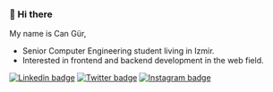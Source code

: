 ### 👋 Hi there
My name is Can Gür, 
- Senior Computer Engineering student living in Izmir. 
- Interested in frontend and backend development in the web field.

[![Linkedin badge](https://img.shields.io/badge/cangur-0654a7?style=for-the-badge&logo=linkedin&logoColor=white)](https://www.linkedin.com/in/cangur/)
[![Twitter badge](https://img.shields.io/badge/CodeEmAll-228dff?style=for-the-badge&logo=twitter&logoColor=white)](https://www.twitter.com/CodeEmAll/)
[![Instagram badge](https://img.shields.io/badge/cvngur-cd366b?style=for-the-badge&logo=instagram&logoColor=white)](https://www.instagram.com/cvngur/)
<!--
## 🧠 Know / Using

<img src="https://www.vectorlogo.zone/logos/python/python-icon.svg" height=36 title="Python"/> <img src="https://raw.githubusercontent.com/github/explore/master/topics/javascript/javascript.png" height=36 title="Javascript"/> <img src="https://www.vectorlogo.zone/logos/vuejs/vuejs-icon.svg" height=36 title="Vue" /> <img src="https://www.vectorlogo.zone/logos/java/java-icon.svg" height=36 title="Java"/><img src="https://www.vectorlogo.zone/logos/springio/springio-icon.svg" height=36 title="Spring"/> <img src="https://www.vectorlogo.zone/logos/couchbase/couchbase-icon.svg" height=36  title="Couchbase"> <img src="https://www.vectorlogo.zone/logos/mysql/mysql-icon.svg" height=36 title="MySQL"> <img src="https://www.vectorlogo.zone/logos/visualstudio_code/visualstudio_code-icon.svg" height=36  title="Visual Studio Code"> <img src="https://www.vectorlogo.zone/logos/linux/linux-icon.svg" height=36  title="Linux"> <img src="https://www.vectorlogo.zone/logos/git-scm/git-scm-icon.svg" height=36  title="Git"> <img src="https://www.vectorlogo.zone/logos/github/github-icon.svg" height=36 title="Github">

## 📖 Learning

<img src="https://www.vectorlogo.zone/logos/golang/golang-official.svg" height=36 title="Golang"/> <img src="https://www.vectorlogo.zone/logos/flutterio/flutterio-icon.svg" height=36  title="Flutter"> 

## 📝 Github Stats

<div>
<img height="180em" src="https://github-readme-stats.vercel.app/api?username=cvngur&count_private=true&show_icons=true&theme=vision-friendly-dark">
<img height="180em" src="https://github-readme-stats.vercel.app/api/top-langs/?username=cvngur&langs_count=8&layout=compact&theme=vision-friendly-dark&hide=scss,html">
</div>
-->
